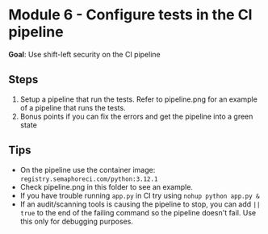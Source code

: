 # Module 6 - Configure tests in the CI pipeline

**Goal**: Use shift-left security on the CI pipeline

## Steps

1. Setup a pipeline that run the tests. Refer to pipeline.png for an example of a pipeline that runs the tests.
2. Bonus points if you can fix the errors and get the pipeline into a green state

## Tips

- On the pipeline use the container image: `registry.semaphoreci.com/python:3.12.1`
- Check pipeline.png in this folder to see an example.
- If you have trouble running `app.py` in CI try using `nohup python app.py &`
- If an audit/scanning tools is causing the pipeline to stop, you can add `|| true` to the end of the failing command so the pipeline doesn't fail. Use this only for debugging purposes.
